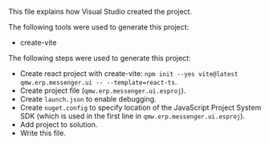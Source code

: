 This file explains how Visual Studio created the project.

The following tools were used to generate this project:
- create-vite

The following steps were used to generate this project:
- Create react project with create-vite: `npm init --yes vite@latest qmw.erp.messenger.ui -- --template=react-ts`.
- Create project file (`qmw.erp.messenger.ui.esproj`).
- Create `launch.json` to enable debugging.
- Create `nuget.config` to specify location of the JavaScript Project System SDK (which is used in the first line in `qmw.erp.messenger.ui.esproj`).
- Add project to solution.
- Write this file.
